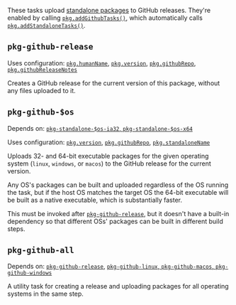 These tasks upload [standalone packages][] to GitHub releases. They're enabled
by calling [`pkg.addGithubTasks()`][], which automatically calls
[`pkg.addStandaloneTasks()`][].

[standalone packages]: standalone.md
[`pkg.addGithubTasks()`]: https://pub.dev/documentation/cli_pkg/latest/cli_pkg/addGithubTasks.html
[`pkg.addStandaloneTasks()`]: https://pub.dev/documentation/cli_pkg/latest/cli_pkg/addStandaloneTasks.html

## `pkg-github-release`

Uses configuration: [`pkg.humanName`][], [`pkg.version`][],
[`pkg.githubRepo`][], [`pkg.githubReleaseNotes`][]

[`pkg.humanName`]: https://pub.dev/documentation/cli_pkg/latest/cli_pkg/humanName.html
[`pkg.version`]: https://pub.dev/documentation/cli_pkg/latest/cli_pkg/version.html
[`pkg.githubRepo`]: https://pub.dev/documentation/cli_pkg/latest/cli_pkg/githubRepo.html
[`pkg.githubReleaseNotes`]: https://pub.dev/documentation/cli_pkg/latest/cli_pkg/githubReleaseNotes.html

Creates a GitHub release for the current version of this package, without any
files uploaded to it.

## `pkg-github-$os`

Depends on: [`pkg-standalone-$os-ia32`, `pkg-standalone-$os-x64`][]

[`pkg-standalone-$os-ia32`, `pkg-standalone-$os-x64`]: standalone.md#pkg-standalone-os-arch

Uses configuration: [`pkg.version`][], [`pkg.githubRepo`][], [`pkg.standaloneName`][]

[`pkg.standaloneName`]: https://pub.dev/documentation/cli_pkg/latest/cli_pkg/standaloneName.html

Uploads 32- and 64-bit executable packages for the given operating system
(`linux`, `windows`, or `macos`) to the GitHub release for the current version.

Any OS's packages can be built and uploaded regardless of the OS running the
task, but if the host OS matches the target OS the 64-bit executable will be
built as a native executable, which is substantially faster.

This must be invoked after [`pkg-github-release`][], but it doesn't have a
built-in dependency so that different OSs' packages can be built in different
build steps.

[`pkg-github-release`]: #pkg-github-release

## `pkg-github-all`

Depends on: [`pkg-github-release`][], [`pkg-github-linux`, `pkg-github-macos`,
`pkg-github-windows`][]

[`pkg-github-linux`, `pkg-github-macos`, `pkg-github-windows`]: #pkg-github-os

A utility task for creating a release and uploading packages for all operating
systems in the same step.
